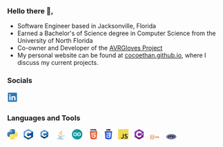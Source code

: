 ### Hello there 👋,
- Software Engineer based in Jacksonville, Florida
- Earned a Bachelor's of Science degree in Computer Science from the University of North Florida
- Co-owner and Developer of the <a href="https://github.com/AVRGloves">AVRGloves Project</a>
- My personal website can be found at <a href="https://cocoethan.github.io">cocoethan.github.io</a>, where I discuss my current projects.
### Socials
<a href="https://www.linkedin.com/in/ethan-coco-9989131b4/"><img src="./images/socials/linkedin_logo.png"></a>

### Languages and Tools
<picture>
<img src="./images/langs_tools/python_logo.png">&emsp;<img src="./images/langs_tools/c_logo.png">&emsp;<img src="./images/langs_tools/c++_logo.png">&emsp;<img src="./images/langs_tools/java_logo.png">&emsp;<img src="./images/langs_tools/arduino_logo.png">&emsp;<img src="./images/langs_tools/html5_logo.png">&emsp;<img src="./images/langs_tools/css3_logo.png">&emsp;<img src="./images/langs_tools/js_logo.png">&emsp;<img src="./images/langs_tools/csharp_logo.png">&emsp;<img src="./images/langs_tools/sql_logo.png">&emsp;<img src="./images/langs_tools/php_logo.png">
</picture>
